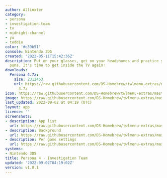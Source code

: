 ```yaml
---
author: Allinxter
category:
- persona
- investigation-team
- tv
- midnight-channel
- yu
- teddie
color: '#c39b51'
console: Nintendo 3DS
created: '2022-05-11T15:42:36Z'
description: Put on your glasses, get on your headphones and practice your best bear
  puns. It's time to get inside the TV again!
downloads:
  Persona 4.7z:
    size: 2312453
    url: https://raw.githubusercontent.com/DS-Homebrew/twlmenu-extras/master/_nds/TWiLightMenu/3dsmenu/themes/Persona
      4.7z
icon: https://raw.githubusercontent.com/DS-Homebrew/twlmenu-extras/master/_nds/TWiLightMenu/3dsmenu/themes/meta/Persona%204/icon.png
image: https://raw.githubusercontent.com/DS-Homebrew/twlmenu-extras/master/_nds/TWiLightMenu/3dsmenu/themes/meta/Persona%204/icon.png
last_updated: 2022-09-02 at 04:19 (UTC)
layout: app
license: ''
screenshots:
- description: App list
  url: https://raw.githubusercontent.com/DS-Homebrew/twlmenu-extras/master/_nds/TWiLightMenu/3dsmenu/themes/meta/Persona%204/screenshots/app-list.png
- description: Background
  url: https://raw.githubusercontent.com/DS-Homebrew/twlmenu-extras/master/_nds/TWiLightMenu/3dsmenu/themes/meta/Persona%204/screenshots/background.png
- description: Per game settings
  url: https://raw.githubusercontent.com/DS-Homebrew/twlmenu-extras/master/_nds/TWiLightMenu/3dsmenu/themes/meta/Persona%204/screenshots/per-game-settings.png
systems:
- Nintendo 3DS
title: Persona 4 - Investigation Team
updated: '2022-09-02T04:19:02Z'
version: v1.0.1
---
```

